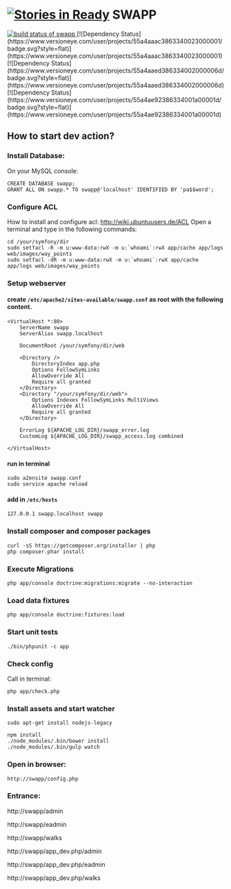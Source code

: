[![Stories in Ready](https://badge.waffle.io/knutschsoft/swapp.png?label=ready&title=Ready)](https://waffle.io/knutschsoft/swapp)
SWAPP
========================
<a href="https://travis-ci.org/knutschsoft/swapp" target='_blank'>
  <img title="build status of swapp" src="https://travis-ci.org/knutschsoft/swapp.svg">
</a>
[![Dependency Status](https://www.versioneye.com/user/projects/55a4aaac3863340023000001/badge.svg?style=flat)](https://www.versioneye.com/user/projects/55a4aaac3863340023000001)
[![Dependency Status](https://www.versioneye.com/user/projects/55a4aaed386334002000006d/badge.svg?style=flat)](https://www.versioneye.com/user/projects/55a4aaed386334002000006d)
[![Dependency Status](https://www.versioneye.com/user/projects/55a4ae92386334001a00001d/badge.svg?style=flat)](https://www.versioneye.com/user/projects/55a4ae92386334001a00001d)

## How to start dev action?

### Install Database:

On your MySQL console:

```
CREATE DATABASE swapp;
GRANT ALL ON swapp.* TO swapp@'localhost' IDENTIFIED BY 'pa$$word';
```

### Configure ACL

How to install and configure acl: http://wiki.ubuntuusers.de/ACL
Open a terminal and type in the following commands:

```
cd /your/symfony/dir
sudo setfacl -R -m u:www-data:rwX -m u:`whoami`:rwX app/cache app/logs web/images/way_points
sudo setfacl -dR -m u:www-data:rwX -m u:`whoami`:rwX app/cache app/logs web/images/way_points
```

### Setup webserver

#### create ```/etc/apache2/sites-available/swapp.conf``` as root with the following content.

```
<VirtualHost *:80>
    ServerName swapp
    ServerAlias swapp.localhost
 
    DocumentRoot /your/symfony/dir/web
 
    <Directory />
        DirectoryIndex app.php
        Options FollowSymLinks
        AllowOverride All
        Require all granted
    </Directory>
    <Directory "/your/symfony/dir/web">
        Options Indexes FollowSymLinks MultiViews
        AllowOverride All
        Require all granted
    </Directory>
 
    ErrorLog ${APACHE_LOG_DIR}/swapp_error.log
    CustomLog ${APACHE_LOG_DIR}/swapp_access.log combined
 
</VirtualHost>
```

#### run in terminal

```
sudo a2ensite swapp.conf
sudo service apache reload
```

#### add in ```/etc/hosts```

```
127.0.0.1 swapp.localhost swapp
```

### Install composer and composer packages

```
curl -sS https://getcomposer.org/installer | php
php composer.phar install
```

### Execute Migrations

```php app/console doctrine:migrations:migrate --no-interaction```

### Load data fixtures

```php app/console doctrine:fixtures:load```

### Start unit tests

```./bin/phpunit -c app```

### Check config

Call in terminal:
```
php app/check.php
```

### Install assets and start watcher

```
sudo apt-get install nodejs-legacy

npm install
./node_modules/.bin/bower install
./node_modules/.bin/gulp watch
```

### Open in browser:

```
http://swapp/config.php
```

### Entrance:

 http://swapp/admin

 http://swapp/eadmin

 http://swapp/walks

 http://swapp/app_dev.php/admin

 http://swapp/app_dev.php/eadmin

 http://swapp/app_dev.php/walks
